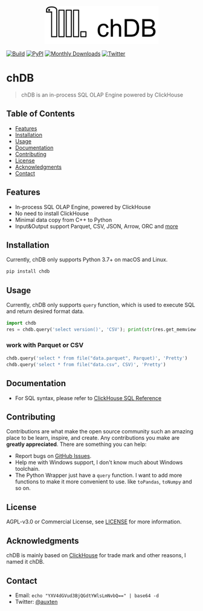 
<div align="center">
  <img src="docs/_static/snake-chdb.png" height="100">
</div>

[![Build](https://github.com/auxten/chdb/actions/workflows/build_wheels.yml/badge.svg)](https://github.com/auxten/chdb/actions/workflows/build_wheels.yml)
[![PyPI](https://img.shields.io/pypi/v/chdb.svg)](https://pypi.org/project/chdb/)
[![Monthly Downloads](https://pepy.tech/badge/chdb/month)](https://pepy.tech/project/chdb)
[![Twitter](https://img.shields.io/twitter/url/http/shields.io.svg?style=social&label=Twitter)](https://twitter.com/auxten)

# chDB

> chDB is an in-process SQL OLAP Engine powered by ClickHouse


## Table of Contents
* [Features](#features)
* [Installation](#installation)
* [Usage](#usage)
* [Documentation](#documentation)
* [Contributing](#contributing)
* [License](#license)
* [Acknowledgments](#acknowledgments)
* [Contact](#contact)

## Features
     
* In-process SQL OLAP Engine, powered by ClickHouse
* No need to install ClickHouse
* Minimal data copy from C++ to Python
* Input&Output support Parquet, CSV, JSON, Arrow, ORC and [more](https://clickhouse.com/docs/en/interfaces/formats)

## Installation
Currently, chDB only supports Python 3.7+ on macOS and Linux.
```bash
pip install chdb
```

## Usage

Currently, chDB only supports `query` function, which is used to execute SQL and return desired format data.

```python
import chdb
res = chdb.query('select version()', 'CSV'); print(str(res.get_memview().tobytes()))
```

### work with Parquet or CSV
```python
chdb.query('select * from file("data.parquet", Parquet)', 'Pretty')
chdb.query('select * from file("data.csv", CSV)', 'Pretty')
```

## Documentation
- For SQL syntax, please refer to [ClickHouse SQL Reference](https://clickhouse.com/docs/en/sql-reference/syntax)

## Contributing
Contributions are what make the open source community such an amazing place to be learn, inspire, and create. Any contributions you make are **greatly appreciated**.
There are something you can help:
* Report bugs on [GitHub Issues](https://github.com/auxten/chdb/issues).
* Help me with Windows support, I don't know much about Windows toolchain.
* The Python Wrapper just have a `query` function. I want to add more functions to make it more convenient to use. like `toPandas`, `toNumpy` and so on.

## License
AGPL-v3.0 or Commercial License, see [LICENSE](LICENSE.txt) for more information.

## Acknowledgments
chDB is mainly based on [ClickHouse](https://github.com/ClickHouse/ClickHouse)
for trade mark and other reasons, I named it chDB.

## Contact
- Email: `echo "YXV4dGVud3BjQGdtYWlsLmNvbQ==" | base64 -d`
- Twitter: [@auxten](https://twitter.com/auxten)